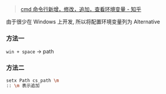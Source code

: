 > [cmd 命令行新增，修改，追加，查看环境变量 - 知乎](https://zhuanlan.zhihu.com/p/568012678)

由于很少在 Windows 上开发, 所以将配置环境变量列为 Alternative

### 方法一

`win + space` → path

### 方法二

```bash
setx Path cs_path \m
:: \m 表示追加
```
